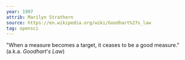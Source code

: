 ```yaml
---
year: 1997
attrib: Marilyn Strathern
source: https://en.wikipedia.org/wiki/Goodhart%27s_law
tag: opensci
---
```


"When a measure becomes a target, it ceases to be a good measure." (a.k.a. _Goodhart's Law_)

